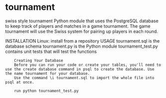 # tournament
swiss style tournament
Python module that uses the PostgreSQL database to keep track of players and matches in a game tournament.
The game tournament will use the Swiss system for pairing up players in each round.

INSTALLATION
        Linux: install from a repository
USAGE
        tournament.sql is the database schema
        tournament.py is the Python module
        tournament_test.py contains unit tests that will test the functions
        
        Creating Your Database
        Before you can run your code or create your tables, you'll need to use the create database command in psql to create the database. Use the name tournament for your database.  
        Use the command \i tournament.sql to import the whole file into psql at once.
        
        run python tournament_test.py
